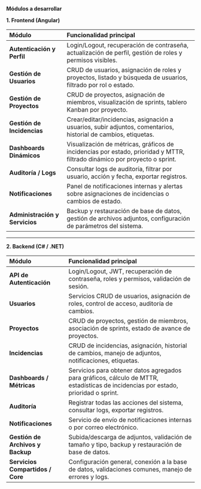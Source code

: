 ﻿**Módulos a desarrollar**

**1. Frontend (Angular)**

|**Módulo**|**Funcionalidad principal**|
| :- | :- |
|**Autenticación y Perfil**|Login/Logout, recuperación de contraseña, actualización de perfil, gestión de roles y permisos visibles.|
|**Gestión de Usuarios**|CRUD de usuarios, asignación de roles y proyectos, listado y búsqueda de usuarios, filtrado por rol o estado.|
|**Gestión de Proyectos**|CRUD de proyectos, asignación de miembros, visualización de sprints, tablero Kanban por proyecto.|
|**Gestión de Incidencias**|Crear/editar/incidencias, asignación a usuarios, subir adjuntos, comentarios, historial de cambios, etiquetas.|
|**Dashboards Dinámicos**|Visualización de métricas, gráficos de incidencias por estado, prioridad y MTTR, filtrado dinámico por proyecto o sprint.|
|**Auditoría / Logs**|Consultar logs de auditoría, filtrar por usuario, acción y fecha, exportar registros.|
|**Notificaciones**|Panel de notificaciones internas y alertas sobre asignaciones de incidencias o cambios de estado.|
|**Administración y Servicios**|Backup y restauración de base de datos, gestión de archivos adjuntos, configuración de parámetros del sistema.|

-----
**2. Backend (C# / .NET)**

|**Módulo**|**Funcionalidad principal**|
| :- | :- |
|**API de Autenticación**|Login/Logout, JWT, recuperación de contraseña, roles y permisos, validación de sesión.|
|**Usuarios**|Servicios CRUD de usuarios, asignación de roles, control de acceso, auditoría de cambios.|
|**Proyectos**|CRUD de proyectos, gestión de miembros, asociación de sprints, estado de avance de proyectos.|
|**Incidencias**|CRUD de incidencias, asignación, historial de cambios, manejo de adjuntos, notificaciones, etiquetas.|
|**Dashboards / Métricas**|Servicios para obtener datos agregados para gráficos, cálculo de MTTR, estadísticas de incidencias por estado, prioridad o sprint.|
|**Auditoría**|Registrar todas las acciones del sistema, consultar logs, exportar registros.|
|**Notificaciones**|Servicio de envío de notificaciones internas o por correo electrónico.|
|**Gestión de Archivos y Backup**|Subida/descarga de adjuntos, validación de tamaño y tipo, backup y restauración de base de datos.|
|**Servicios Compartidos / Core**|Configuración general, conexión a la base de datos, validaciones comunes, manejo de errores y logs.|

